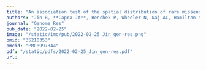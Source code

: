 ```yaml
---
title: "An association test of the spatial distribution of rare missense variants within protein structures identifies Alzheimer's disease-related patterns"
authors: "Jin B, **Capra JA**, Benchek P, Wheeler N, Naj AC, Hamilton-Nelson KL, Farrell JJ, Leung YY, Kunkle B, Vadarajan B, Schellenberg GD, Mayeux R, Wang LS, Farrer LA, Pericak-Vance MA, Martin ER, Haines JL, Crawford DC, Bush WS.&#42;"
journal: "Genome Res"
pub_date: "2022-02-25"
image: "/static/img/pub/2022-02-25_Jin_gen-res.png"
pmid: "35210353"
pmcid: "PMC8997344"
pdf: "/static/pdfs/2022-02-25_Jin_gen-res.pdf"
url: 
---
```


